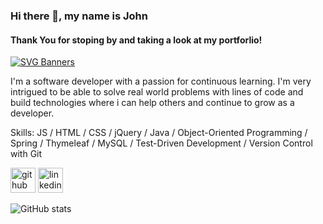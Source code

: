 ### Hi there 👋, my name is John
#### Thank You for stoping by and taking a look at my portforlio!
[![SVG Banners](https://svg-banners.vercel.app/api?type=glitch&text1=$codeup.marco();&width=1000&height=400)](https://github.com/Akshay090/svg-banners)

I'm a software developer with a passion for continuous learning. I'm very intrigued to be able to solve real world problems with lines of code and build technologies where i can help others and continue to grow as a developer.

Skills:  JS / HTML / CSS / jQuery / Java / Object-Oriented Programming / Spring / Thymeleaf / MySQL /  Test-Driven Development / Version Control with Git



[<img src='https://cdn.jsdelivr.net/npm/simple-icons@3.0.1/icons/github.svg' alt='github' height='40'>](https://github.com/John-Pierce42)  [<img src='https://cdn.jsdelivr.net/npm/simple-icons@3.0.1/icons/linkedin.svg' alt='linkedin' height='40'>](https://www.linkedin.com/in/https://www.linkedin.com/in/johnpierce42//)  


![GitHub stats](https://github-readme-stats.vercel.app/api?username=John-Pierce42&theme=dark&show_icons=true)  





<!-- ### Hi there 👋

Hi I'm John From San Antonio, TX. Thank You for stoping by and taking a look at my portforlio!

I'm a software developer with a passion for continuous learning. I'm very intrigued to be able to solve real world problems with lines of code and build technologies where i can help others and continue to grow as a developer.

[![Anurag's GitHub stats](https://github-readme-stats.vercel.app/api?username=John-Pierce42&theme=chartreuse-dark&show_icons=true)](https://github.com/anuraghazra/github-readme-stats)
 -->

<!-- 
**John-Pierce42/John-Pierce42** is a ✨ _special_ ✨ repository because its `README.md` (this file) appears on your GitHub profile.

Here are some ideas to get you started:

- 🔭 I’m currently working on ...
- 🌱 I’m currently learning ...
- 👯 I’m looking to collaborate on ...
- 🤔 I’m looking for help with ...
- 💬 Ask me about ...
- 📫 How to reach me: ...
- 😄 Pronouns: ...
- ⚡ Fun fact: ...
 -->

